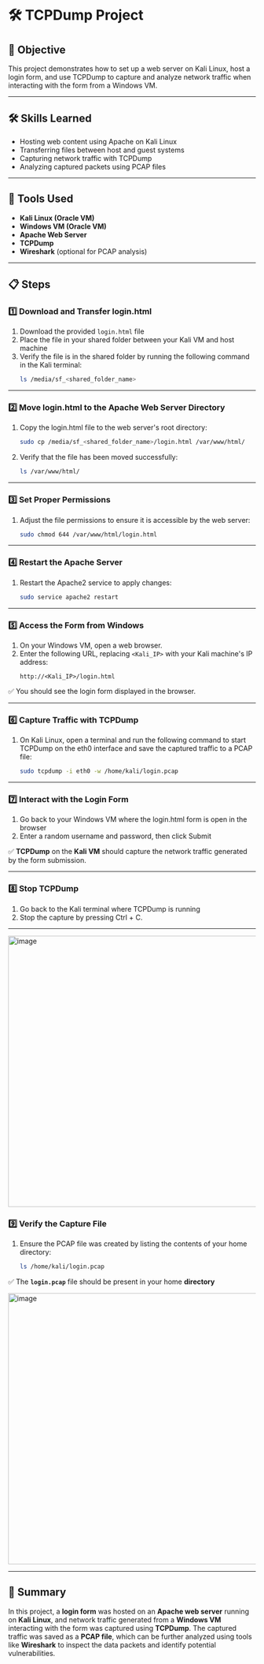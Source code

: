 # 🛠️ TCPDump Project

## 📝 Objective
This project demonstrates how to set up a web server on Kali Linux, host a login form, and use TCPDump to capture and analyze network traffic when interacting with the form from a Windows VM.

---

## 🛠️ Skills Learned
- Hosting web content using Apache on Kali Linux
- Transferring files between host and guest systems
- Capturing network traffic with TCPDump
- Analyzing captured packets using PCAP files

---

## 🧰 Tools Used
- **Kali Linux (Oracle VM)**
- **Windows VM (Oracle VM)**
- **Apache Web Server**
- **TCPDump**
- **Wireshark** (optional for PCAP analysis)

---

## 📋 Steps

### 1️⃣ Download and Transfer login.html
1. Download the provided `login.html` file
2. Place the file in your shared folder between your Kali VM and host machine
3. Verify the file is in the shared folder by running the following command in the Kali terminal:
   ```bash
   ls /media/sf_<shared_folder_name>
   ```

---

### 2️⃣ Move login.html to the Apache Web Server Directory
1. Copy the login.html file to the web server's root directory:
   ```bash
   sudo cp /media/sf_<shared_folder_name>/login.html /var/www/html/
   ```
2. Verify that the file has been moved successfully:
   ```bash
   ls /var/www/html/
   ```

---

### 3️⃣ Set Proper Permissions
1. Adjust the file permissions to ensure it is accessible by the web server:
   ```bash
   sudo chmod 644 /var/www/html/login.html
   ```

---

### 4️⃣ Restart the Apache Server
1. Restart the Apache2 service to apply changes:
   ```bash
   sudo service apache2 restart
   ```

---

### 5️⃣ Access the Form from Windows
1. On your Windows VM, open a web browser.
2. Enter the following URL, replacing `<Kali_IP>` with your Kali machine's IP address:
   ```
   http://<Kali_IP>/login.html
   ```
✅ You should see the login form displayed in the browser.

---

### 6️⃣ Capture Traffic with TCPDump
1. On Kali Linux, open a terminal and run the following command to start TCPDump on the eth0 interface and save the captured traffic to a PCAP file:
   ```bash
   sudo tcpdump -i eth0 -w /home/kali/login.pcap
   ```

---

### 7️⃣ Interact with the Login Form
1. Go back to your Windows VM where the login.html form is open in the browser
2. Enter a random username and password, then click Submit

✅ **TCPDump** on the **Kali VM** should capture the network traffic generated by the form submission.

---

### 8️⃣ Stop TCPDump
1. Go back to the Kali terminal where TCPDump is running
2. Stop the capture by pressing Ctrl + C.

---
<img width="550" alt="image" src="https://github.com/user-attachments/assets/96f02112-c03f-41f6-9741-90cefd63048b" />

### 9️⃣ Verify the Capture File
1. Ensure the PCAP file was created by listing the contents of your home directory:
   ```bash
   ls /home/kali/login.pcap
   ```

✅ The **`login.pcap`** file should be present in your home **directory**

<img width="550" alt="image" src="https://github.com/user-attachments/assets/21a6a58b-f474-4f7b-9e1a-404ba767b9de" />

---

## 🎯 Summary
In this project, a **login form** was hosted on an **Apache web server** running on **Kali Linux**, and network traffic generated from a **Windows VM** interacting with the form was captured using **TCPDump**. The captured traffic was saved as a **PCAP file**, which can be further analyzed using tools like **Wireshark** to inspect the data packets and identify potential vulnerabilities.

